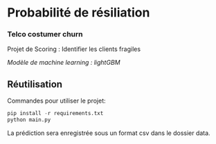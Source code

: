 # Probabilité de résiliation

### Telco costumer churn

Projet de Scoring : Identifier les clients fragiles

_Modèle de machine learning : lightGBM_

## Réutilisation

Commandes pour utiliser le projet:

```python
pip install -r requirements.txt
python main.py
```

La prédiction sera enregistrée sous un format csv dans le dossier data.
